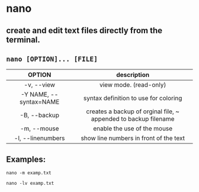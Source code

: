 
# nano

create and edit text files directly from the terminal.
---

` nano [OPTION]... [FILE] `
---

| **OPTION** | description |
|:---:|:---:|
| -v, --view | view mode. (read-only) |
| -Y NAME, --syntax=NAME | syntax definition to use for coloring |
| -B, --backup | creates a backup of orginal file, ~ appended to backup filename |
| -m, --mouse | enable the use of the mouse |
| -l, --linenumbers | show line numbers in front of the text |

## Examples:
` nano -m examp.txt `

` nano -lv examp.txt `